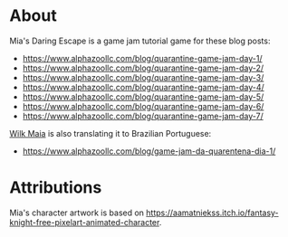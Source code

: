 
# About
Mia's Daring Escape is a game jam tutorial game for these blog posts:

- https://www.alphazoollc.com/blog/quarantine-game-jam-day-1/
- https://www.alphazoollc.com/blog/quarantine-game-jam-day-2/
- https://www.alphazoollc.com/blog/quarantine-game-jam-day-3/
- https://www.alphazoollc.com/blog/quarantine-game-jam-day-4/
- https://www.alphazoollc.com/blog/quarantine-game-jam-day-5/
- https://www.alphazoollc.com/blog/quarantine-game-jam-day-6/
- https://www.alphazoollc.com/blog/quarantine-game-jam-day-7/

[Wilk Maia](https://github.com/wilkmaia) is also translating it to Brazilian Portuguese:

- https://www.alphazoollc.com/blog/game-jam-da-quarentena-dia-1/


# Attributions
Mia's character artwork is based on https://aamatniekss.itch.io/fantasy-knight-free-pixelart-animated-character.